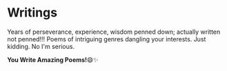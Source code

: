 # Writings
Years of perseverance, experience, wisdom penned down; actually written not penned!!!
Poems of intriguing genres dangling your interests. Just kidding. No I'm serious.


**You Write Amazing Poems!**:smile::sparkles:

